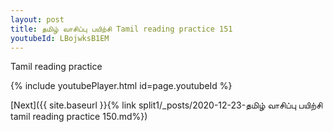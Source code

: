 ```yaml
---
layout: post
title: தமிழ் வாசிப்பு பயிற்சி Tamil reading practice 151
youtubeId: LBojwksB1EM
---
```

 
 
Tamil reading practice
 
 
 
 
 


{% include youtubePlayer.html id=page.youtubeId %}
 
[Next]({{ site.baseurl }}{% link  split1/_posts/2020-12-23-தமிழ் வாசிப்பு பயிற்சி tamil reading practice 150.md%})
 
